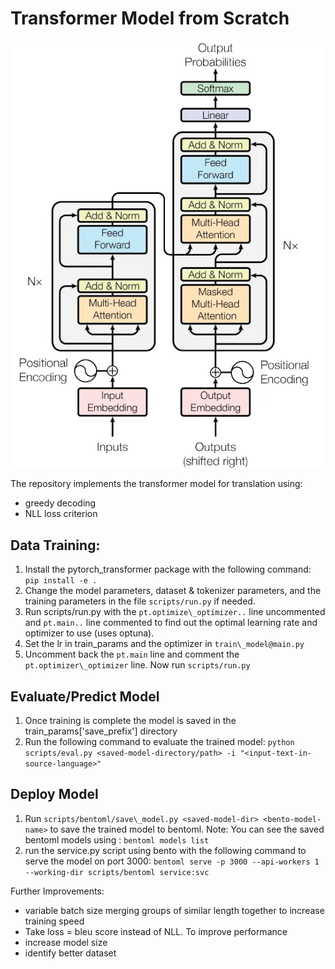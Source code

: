 # Transformer Model from Scratch

![transformer.png](https://github.com/ultimateabhi719/transformer_from_scratch/blob/24927be0521f4d741c1f1b5ad9bde7101c20e787/transformer.png)

The repository implements the transformer model for translation using: 
- greedy decoding 
- NLL loss criterion

## Data Training:
1. Install the pytorch\_transformer package with the following command:
`pip install -e .`
2. Change the model parameters, dataset & tokenizer parameters, and the training parameters in the file `scripts/run.py` if needed.
3. Run scripts/run.py with the `pt.optimize\_optimizer..` line uncommented and `pt.main..` line commented to find out the optimal learning rate and optimizer to use (uses optuna).
4. Set the lr in train\_params and the optimizer in `train\_model@main.py`
5. Uncomment back the `pt.main` line and comment the `pt.optimizer\_optimizer` line. Now run `scripts/run.py`

## Evaluate/Predict Model
1. Once training is complete the model is saved in the train\_params['save\_prefix'] directory
2. Run the following command to evaluate the trained model:
`python scripts/eval.py <saved-model-directory/path> -i "<input-text-in-source-language>"`

## Deploy Model
1. Run `scripts/bentoml/save\_model.py <saved-model-dir> <bento-model-name>` to save the trained model to bentoml. Note: You can see the saved bentoml models using : `bentoml models list` 
2. run the service.py script using bento with the following command to serve the model on port 3000:
`bentoml serve -p 3000 --api-workers 1 --working-dir scripts/bentoml service:svc`



Further Improvements:
- variable batch size merging groups of similar length together to increase training speed
- Take loss = bleu score instead of NLL. To improve performance
- increase model size
- identify better dataset 
